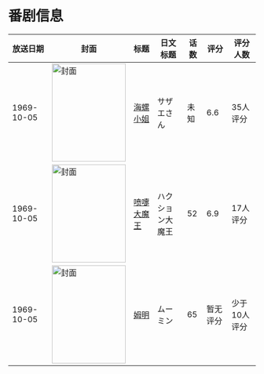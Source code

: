 # 番剧信息

|放送日期|封面|标题|日文标题|话数|评分|评分人数|
|---|---|---|---|---|---|---|
|1969-10-05|<img src="//lain.bgm.tv/pic/cover/c/f4/80/32585_3V2xF.jpg" alt="封面" style="width:150px;height:200px;object-fit:cover;">|[海螺小姐](https://bangumi.tv/subject/32585)|サザエさん|未知|6.6|35人评分|
|1969-10-05|<img src="//lain.bgm.tv/pic/cover/c/4a/00/53740_FylZd.jpg" alt="封面" style="width:150px;height:200px;object-fit:cover;">|[喷嚏大魔王](https://bangumi.tv/subject/53740)|ハクション大魔王|52|6.9|17人评分|
|1969-10-05|<img src="//lain.bgm.tv/pic/cover/c/ca/e5/172223_aQQgh.jpg" alt="封面" style="width:150px;height:200px;object-fit:cover;">|[姆明](https://bangumi.tv/subject/172223)|ムーミン|65|暂无评分|少于10人评分|

